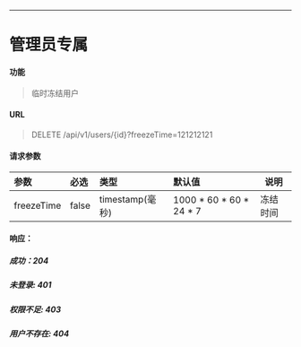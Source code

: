 -----------
# 管理员专属
#### 功能

> 临时冻结用户

#### URL

> DELETE /api/v1/users/{id}?freezeTime=121212121

#### 请求参数

|参数|必选|类型|默认值|说明|
|:----- |:-------|:------|:-----|----- |
|freezeTime|false|timestamp(毫秒)| 1000 * 60 * 60 * 24 * 7| 冻结时间|

#### 响应：
##### 成功：204
##### 未登录: 401
##### 权限不足: 403
##### 用户不存在: 404

